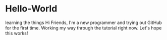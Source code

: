 # Hello-World
learning the things
Hi Friends, I'm a new programmer and trying out GitHub for the first time. Working my way through the tutorial right now. Let's hope this works!
